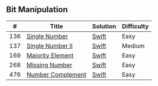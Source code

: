 ## Bit Manipulation


| # | Title | Solution | Difficulty |
|---| ----- | -------- | ---------- |
|136|[Single Number](https://leetcode.com/problems/single-number/) | [Swift](../algorithms/swift/singleNumber/singleNumber.swift)|Easy|
|137|[Single Number II](https://leetcode.com/problems/single-number-ii/) | [Swift](../algorithms/swift/singleNumber-II/singleNumber-II.swift)| Medium |
|169|[Majority Element](https://leetcode.com/problems/majority-element/) | [Swift](../algorithms/swift/majorityElement/majorityElement.swift)|Easy|
|268|[Missing Number](https://leetcode.com/problems/missing-number/) | [Swift](../algorithms/swift/missingNumber/missingNumber.swift)|Easy|
|476|[Number Complement](https://leetcode.com/problems/number-complement/)| [Swift](../algorithms/swift/numberComplement/numberComplement.swift)|Easy|

